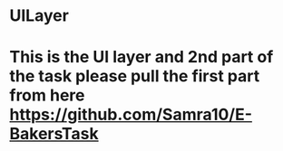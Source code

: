 # UILayer


# This is the UI layer and 2nd part of the task please pull the first part from here https://github.com/Samra10/E-BakersTask



